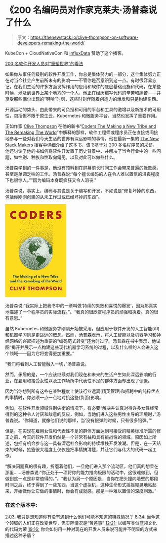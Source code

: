 # 《200 名编码员对作家克莱夫·汤普森说了什么

> 原文：<https://thenewstack.io/clive-thompson-on-software-developers-remaking-the-world/>

KubeCon + CloudNativeCon 和 [InfluxData](https://www.influxdata.com/) 赞助了这个播客。

[200 名软件开发人员对“重塑世界”的看法](https://thenewstack.simplecast.com/episodes/what-200-software-developers-had-to-say-about-remaking-the-world)

如果你从事任何级别的软件开发工作，你总是集体努力的一部分，这个集体努力正在对当今社会产生前所未有的影响——不管你是否意识到这一点。有时很容易忘记，在我们生活的许多方面发挥作用的应用和软件的底层基础设施和代码，在某些时候，涉及到世界上某个地方的一个人，他正在经历编写代码的辛劳和痛苦——并享受那些偶尔出现的“啊哈”时刻，这些时刻伴随着创造力的爆发和只是构建东西。

开源运动的势头、由此带来的可负担和可用的平台和工具的激增以及新技术的可用性，包括但不限于原生云、Kubernetes 和微服务平台，当然也发挥了重要作用。

正如作家 [Clive Thompson](https://www.linkedin.com/in/thompsonclive/) 在他的新书“[Coders:The Making a New Tribe and The Remaking The World](https://www.goodreads.com/book/show/40406806-coders)”中解释的那样，软件工程师或程序员正在直接或间接地参与一些对我们今天生活的世界有深远影响的事情。他在最新一集的 [The New Stack Makers](https://thenewstack.io/podcasts/makers) 播客中详细介绍了这本书，该书基于对 200 多名程序员的采访，他还讨论了他的书如何将软件开发置于历史背景中，并解决了当今行业中的一些问题，如性别、种族和性取向偏见，以及对此可以做些什么。

汤普森学到的一件事是，他没有预料到在屏幕前长时间工作会带来普遍的挫败感，甚至是单调乏味的工作。汤普森说:“每个擅长编码的人在令人难以置信的沮丧程度下也很惊人。”"因为编码本身既疯狂又令人沮丧."

汤普森说，事实上，编码与其说是关于编写和开发，不如说是“修复坏掉的东西，包括你刚刚创建的从未工作过或已经坏掉的东西”。

[![](img/7f78f36b9240f113e2160dc0622d6608.png)](https://www.amazon.com/Coders-Making-Tribe-Remaking-World-ebook/dp/B07DBRNN1Z)

汤普森说:“我实际上把我书中的一章叫做‘持续的失败和喜悦的爆发’，因为那真实地描述了一个程序员的实际流程。”。“我真的很欣赏程序员的顽强和执着。真的很有意思。”

虽然 Kubernetes 和微服务才刚刚开始被采用，但应用于软件开发的人工智能(AI)和机器学习则是更遥远的概念。然而，汤普森表示，将人工智能以及机器学习和神经网络的兴起描述为重要的“编码范式转变”还为时过早。汤普森在书中表示，他试图“揭开并展示一点构建这些现代机器学习系统的过程，以及什么样的人会进入这个领域——因为它将变得更加重要。”

“我们将看到人工智能融入一切，”汤普森说。

然而，矛盾的是，一个应该继续对我们现在和未来的生活产生如此深远影响的行业，在雇用和接受女性以及工作场所中代表性不足的群体方面却出现了倒退。

因为当你想到所有这些在某种程度上使该行业远离(精英管理)和招聘中的纯粹优点的事情时，你必须一点一点地对抗这些(负面)影响。

例如，在软件开发领域性别失衡的情况下，有必要“解决并认真对待许多女性经常得到的这种令人讨厌和敌意的反应，例如，当她们进入这些男性主导的环境时，”汤普森说。“你知道，就像他们说的那样，当‘没有银弹的时候，只有很多铅弹。’"

但是，在实现在雇用女性和代表性不足的群体方面达到可接受的精英标准所需的修正之前，今天的软件开发仍然是一个非常有益和具有挑战性的领域。原因如上所述，包括有机会参与这一具有深远社会影响的持续堆栈开发浪潮。但是，在一天结束的时候，抽签很大程度上仅仅是把事情搞清楚，并让它们与伟大的代码一起工作。

“解决问题真的很有趣，折磨着他们，一旦他们进入那个流动区，他们真的想呆在那里……汤普森说:“你正处于一项将你的能力推向极限的活动中，这很难做到，但做到这一点是非常值得的。”。“我认为另一个原因是，当你在把头撞向墙壁的那段时间之后，终于得到了一些东西，当这个虚拟机，这种生命形式摇摇晃晃地站起来，开始做你让它做的事情时，你会有成就感。那是一种难以置信的深度刺激。”

### 在这个版本中:

[2:03:](https://thenewstack.simplecast.com/episodes/what-200-software-developers-had-to-say-about-remaking-the-world?t=2:03) 我只是想知道你有没有遇到什么他们可能不知道的特殊情况？
[8:34:](https://thenewstack.simplecast.com/episodes/what-200-software-developers-had-to-say-about-remaking-the-world?t=8:34) 当今这个领域的人们正在改变世界，但实际情况是“苦差事”
[12:21:](https://thenewstack.simplecast.com/episodes/what-200-software-developers-had-to-say-about-remaking-the-world?t=12:21) 以编写类似蓝领文化的代码为荣
[19:16:](https://thenewstack.simplecast.com/episodes/what-200-software-developers-had-to-say-about-remaking-the-world?t=19:16) 你会如何用一种对现在的开发人员来说可能并不明显的方式来描述这种矛盾？

<svg xmlns:xlink="http://www.w3.org/1999/xlink" viewBox="0 0 68 31" version="1.1"><title>Group</title> <desc>Created with Sketch.</desc></svg>